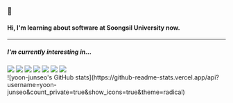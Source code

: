 ### 👋  
#### Hi, I'm learning about software at Soongsil University now.
* * *
##### I'm currently interesting in...
<div>
<img src="https://img.shields.io/badge/HTML5-E34F26?style=flat-square&logo=HTML5&logoColor=white"/>
<img src="https://img.shields.io/badge/CSS3-1572B6?style=flat-square&logo=CSS3&logoColor=white"/>
<img src="https://img.shields.io/badge/JavaScript-F7DF1E?style=flat-square&logo=JavaScript&logoColor=white"/>
<img src="https://img.shields.io/badge/TypeScript-3178c6?style=flat-square&logo=TypeScript&logoColor=white"/>
<img src="https://img.shields.io/badge/React-61DAFB?style=flat-square&logo=React&logoColor=white"/>
<img src="https://img.shields.io/badge/Redux-764ABC?style=flat-square&logo=Redux&logoColor=white"/>
<img src="https://img.shields.io/badge/Redux-Saga-999999?style=flat-square&logo=Redux-Saga&logoColor=white"/>
</div>
![yoon-junseo's GitHub stats](https://github-readme-stats.vercel.app/api?username=yoon-junseo&count_private=true&show_icons=true&theme=radical)

